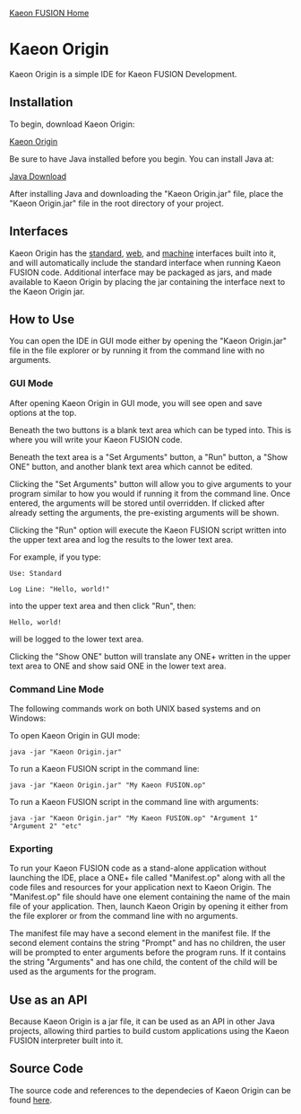 [Kaeon FUSION Home](https://github.com/Gallery-of-Kaeon/Kaeon-FUSION/blob/master/README.md)

# Kaeon Origin

Kaeon Origin is a simple IDE for Kaeon FUSION Development.

## Installation

To begin, download Kaeon Origin:

[Kaeon Origin](https://github.com/Gallery-of-Kaeon/Kaeon-FUSION/raw/master/Kaeon%20FUSION/IDE/Application/Kaeon%20Origin.jar)

Be sure to have Java installed before you begin. You can install Java at:

[Java Download](https://www.java.com/en/download/)

After installing Java and downloading the "Kaeon Origin.jar" file,
place the "Kaeon Origin.jar" file in the root directory of your project.

## Interfaces

Kaeon Origin has the [standard](https://github.com/Gallery-of-Kaeon/Kaeon-FUSION/blob/master/Kaeon%20FUSION/Documentation/3%20-%20Standard%20Interface/README.md),
[web](https://github.com/Gallery-of-Kaeon/Kaeon-FUSION/blob/master/Kaeon%20FUSION/Documentation/4%20-%20The%20Web%20and%20Machine%20Interfaces/1%20-%20Web/README.md),
and [machine](https://github.com/Gallery-of-Kaeon/Kaeon-FUSION/blob/master/Kaeon%20FUSION/Documentation/4%20-%20The%20Web%20and%20Machine%20Interfaces/2%20-%20Machine/README.md) interfaces built into it,
and will automatically include the standard interface when running Kaeon FUSION code.
Additional interface may be packaged as jars,
and made available to Kaeon Origin by placing the jar containing the interface next to the Kaeon Origin jar.

## How to Use

You can open the IDE in GUI mode either by opening the "Kaeon Origin.jar" file in the file explorer or by running it from the command line with no arguments.

### GUI Mode

After opening Kaeon Origin in GUI mode, you will see open and save options at the top.

Beneath the two buttons is a blank text area which can be typed into.
This is where you will write your Kaeon FUSION code.

Beneath the text area is a "Set Arguments" button,
a "Run" button,
a "Show ONE" button,
and another blank text area which cannot be edited.

Clicking the "Set Arguments" button will allow you to give arguments to your program similar to how you would if running it from the command line.
Once entered,
the arguments will be stored until overridden.
If clicked after already setting the arguments, the pre-existing arguments will be shown.

Clicking the "Run" option will execute the Kaeon FUSION script written into the upper text area and log the results to the lower text area.

For example, if you type:

    Use: Standard
    
    Log Line: "Hello, world!"

into the upper text area and then click "Run", then:

    Hello, world!

will be logged to the lower text area.

Clicking the "Show ONE" button will translate any ONE+ written in the upper text area to ONE and show said ONE in the lower text area.

### Command Line Mode

The following commands work on both UNIX based systems and on Windows:

To open Kaeon Origin in GUI mode:

    java -jar "Kaeon Origin.jar"

To run a Kaeon FUSION script in the command line:

    java -jar "Kaeon Origin.jar" "My Kaeon FUSION.op"

To run a Kaeon FUSION script in the command line with arguments:

    java -jar "Kaeon Origin.jar" "My Kaeon FUSION.op" "Argument 1" "Argument 2" "etc"

### Exporting

To run your Kaeon FUSION code as a stand-alone application without launching the IDE,
place a ONE+ file called "Manifest.op" along with all the code files and resources for your application next to Kaeon Origin.
The "Manifest.op" file should have one element containing the name of the main file of your application.
Then,
launch Kaeon Origin by opening it either from the file explorer or from the command line with no arguments.

The manifest file may have a second element in the manifest file.
If the second element contains the string "Prompt" and has no children,
the user will be prompted to enter arguments before the program runs.
If it contains the string "Arguments" and has one child,
the content of the child will be used as the arguments for the program.

## Use as an API

Because Kaeon Origin is a jar file,
it can be used as an API in other Java projects,
allowing third parties to build custom applications using the Kaeon FUSION interpreter built into it.

## Source Code

The source code and references to the dependecies of Kaeon Origin can be found [here](https://github.com/Gallery-of-Kaeon/Kaeon-FUSION/tree/master/Kaeon%20FUSION/IDE/Source).